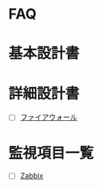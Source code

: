 # FAQ
# 基本設計書
# 詳細設計書
- [ ] [ファイアウォール]()
# 監視項目一覧
- [ ] [Zabbix](https://github.com/thetaru/memorandum/tree/master/design_document/zabbix_monitoring_design)
